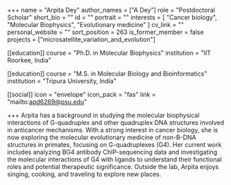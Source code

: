 +++
name = "Arpita Dey"
author_names = ["A Dey"]
role = "Postdoctoral Scholar"
short_bio = ""
id = ""
portrait = ""
interests = [
  "Cancer biology",
  "Molecular Biophysics",
  "Evolutionary medicine"
]
cv_link = ""
personal_website = ""
sort_position = 263
is_former_member = false
projects = ["microsatellite_variation_and_evolution"]

[[education]]
  course = "Ph.D. in Molecular Biophysics"
  institution = "IIT Roorkee, India"

[[education]]
  course = "M.S. in Molecular Biology and Bioinformatics"
  institution = "Tripura University, India"

[[social]]
    icon = "envelope"
    icon_pack = "fas"
    link = "mailto:apd6269@psu.edu"

+++
Arpita has a background in studying the molecular biophysical interactions of G-quadruplex and other quadruplex DNA structures involved in anticancer mechanisms. With a strong interest in cancer biology, she is now exploring the molecular evolutionary medicine of non-B-DNA structures in primates, focusing on G-quadruplexes (G4). Her current work includes analyzing BG4 antibody ChIP-sequencing data and investigating the molecular interactions of G4 with ligands to understand their functional roles and potential therapeutic significance. Outside the lab, Arpita enjoys singing, cooking, and traveling to explore new places.
